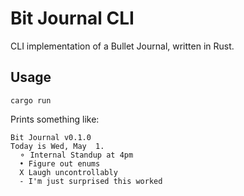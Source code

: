 # Bit Journal CLI
CLI implementation of a Bullet Journal, written in Rust.

## Usage

```
cargo run
```

Prints something like:

```
Bit Journal v0.1.0
Today is Wed, May  1.
  ⚬ Internal Standup at 4pm
  • Figure out enums
  X Laugh uncontrollably
  - I'm just surprised this worked
```